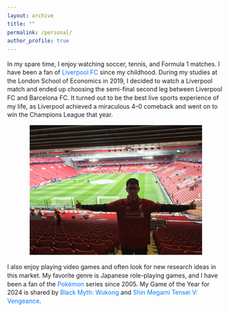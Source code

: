 ```yaml
---
layout: archive
title: ""
permalink: /personal/
author_profile: true
---
```


<style>
  body {
    line-height: 1.4; /* Adjust line spacing */
  }

  p, li {
    font-size: 1em; /* Font size for regular text */
  }

  .coauthors, .subcontent {
    font-size: 0.9em; /* Customize specific classes if needed */
  }

  /* Apply the same link style as before */
  a,
  .toggle-link {
    color: #007bff;
    text-decoration: none;
  }

  .abstract {
    display: none; /* Hide the abstract by default */
    text-align: justify; /* Justify text for better readability */
    margin-top: 5px;
  }

  h2, h3 {
    margin-top: 1.5em; /* Increase space above headings */
  }

  /* Indent subcontents and add bullet points for them */
  ul.subcontent {
    list-style-type: circle; /* Set bullet points to circles for subcontent */
    margin-left: 10px; /* Indent subcontents */
    padding-left: 10px; /* Reduce padding for subcontent */
  }

  .toggle-link {
    cursor: pointer;
    font-size: 0.9em;
  }

  /* Divider between each paper */
  .underline {
    display: block;
    margin: 20px 0;
    border-bottom: 1px solid #ddd;
  }
</style>

<script>
  function toggleAbstract(id) {
    var abstract = document.getElementById(id);
    if (abstract.style.display === "none" || abstract.style.display === "") {
      abstract.style.display = "block";
    } else {
      abstract.style.display = "none";
    }
  }
</script>

In my spare time, I enjoy watching soccer, tennis, and Formula 1 matches. I have been a fan of [Liverpool FC](https://www.liverpoolfc.com) since my childhood. During my studies at the London School of Economics in 2019, I decided to watch a Liverpool match and ended up choosing the semi-final second leg between Liverpool FC and Barcelona FC. It turned out to be the best live sports experience of my life, as Liverpool achieved a miraculous 4–0 comeback and went on to win the Champions League that year.

<p align="center">
  <img 
    src="/images/personal_photo.JPG" 
    alt="Liverpool Live" 
    title="My experience at Anfield" 
    width="400"
/>
</p>

I also enjoy playing video games and often look for new research ideas in this market. My favorite genre is Japanese role-playing games, and I have been a fan of the [Pokémon](https://en.wikipedia.org/wiki/Pokémon) series since 2005. My Game of the Year for 2024 is shared by [Black Myth: Wukong](https://en.wikipedia.org/wiki/Black_Myth:_Wukong) and [Shin Megami Tensei V: Vengeance](https://en.wikipedia.org/wiki/Shin_Megami_Tensei_V).
